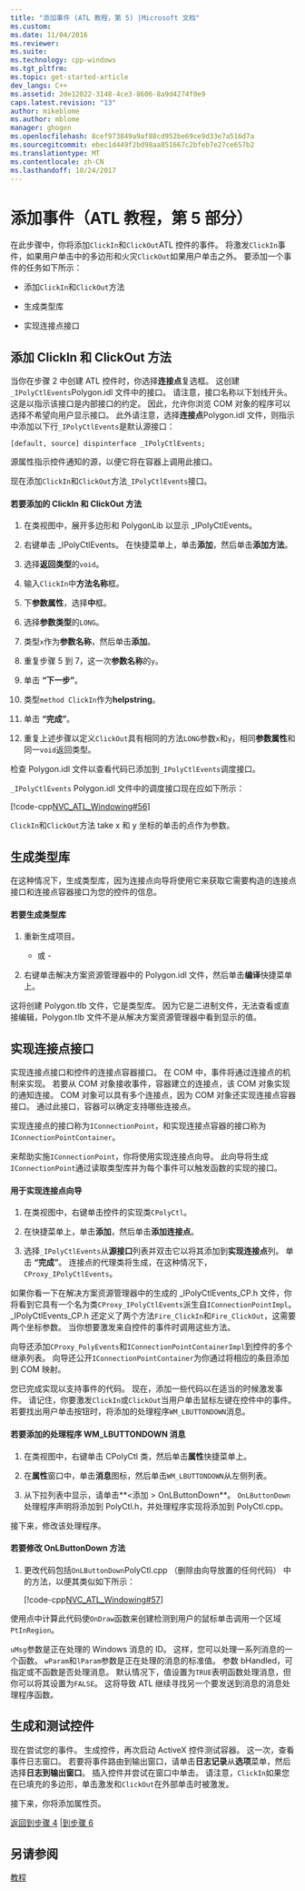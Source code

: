 ```yaml
---
title: "添加事件 (ATL 教程，第 5) |Microsoft 文档"
ms.custom: 
ms.date: 11/04/2016
ms.reviewer: 
ms.suite: 
ms.technology: cpp-windows
ms.tgt_pltfrm: 
ms.topic: get-started-article
dev_langs: C++
ms.assetid: 2de12022-3148-4ce3-8606-8a9d4274f0e9
caps.latest.revision: "13"
author: mikeblome
ms.author: mblome
manager: ghogen
ms.openlocfilehash: 8cef973849a9af88cd952be69ce9d33e7a516d7a
ms.sourcegitcommit: ebec1d449f2bd98aa851667c2bfeb7e27ce657b2
ms.translationtype: MT
ms.contentlocale: zh-CN
ms.lasthandoff: 10/24/2017
---
```

# <a name="adding-an-event-atl-tutorial-part-5"></a>添加事件（ATL 教程，第 5 部分）
在此步骤中，你将添加`ClickIn`和`ClickOut`ATL 控件的事件。 将激发`ClickIn`事件，如果用户单击中的多边形和火灾`ClickOut`如果用户单击之外。 要添加一个事件的任务如下所示：  
  
-   添加`ClickIn`和`ClickOut`方法  
  
-   生成类型库  
  
-   实现连接点接口  
  
## <a name="adding-the-clickin-and-clickout-methods"></a>添加 ClickIn 和 ClickOut 方法  
 当你在步骤 2 中创建 ATL 控件时，你选择**连接点**复选框。 这创建`_IPolyCtlEvents`Polygon.idl 文件中的接口。 请注意，接口名称以下划线开头。 这是以指示该接口是内部接口的约定。 因此，允许你浏览 COM 对象的程序可以选择不希望向用户显示接口。 此外请注意，选择**连接点**Polygon.idl 文件，则指示中添加以下行`_IPolyCtlEvents`是默认源接口：  
  
 `[default, source] dispinterface _IPolyCtlEvents;`  
  
 源属性指示控件通知的源，以便它将在容器上调用此接口。  
  
 现在添加`ClickIn`和`ClickOut`方法`_IPolyCtlEvents`接口。  
  
#### <a name="to-add-the-clickin-and-clickout-methods"></a>若要添加的 ClickIn 和 ClickOut 方法  
  
1.  在类视图中，展开多边形和 PolygonLib 以显示 _IPolyCtlEvents。  
  
2.  右键单击 _IPolyCtlEvents。 在快捷菜单上，单击**添加**，然后单击**添加方法**。  
  
3.  选择**返回类型**的`void`。  
  
4.  输入`ClickIn`中**方法名称**框。  
  
5.  下**参数属性**，选择**中**框。  
  
6.  选择**参数类型**的`LONG`。  
  
7.  类型`x`作为**参数名称**，然后单击**添加**。  
  
8.  重复步骤 5 到 7，这一次**参数名称**的`y`。  
  
9. 单击 **“下一步”**。  
  
10. 类型`method ClickIn`作为**helpstring**。  
  
11. 单击 **“完成”**。  
  
12. 重复上述步骤以定义`ClickOut`具有相同的方法`LONG`参数`x`和`y`，相同**参数属性**和同一`void`返回类型。  
  
 检查 Polygon.idl 文件以查看代码已添加到`_IPolyCtlEvents`调度接口。  
  
 `_IPolyCtlEvents` Polygon.idl 文件中的调度接口现在应如下所示：  
  
 [!code-cpp[NVC_ATL_Windowing#56](../atl/codesnippet/cpp/adding-an-event-atl-tutorial-part-5_1.idl)]  
  
 `ClickIn`和`ClickOut`方法 take x 和 y 坐标的单击的点作为参数。  
  
## <a name="generating-the-type-library"></a>生成类型库  
 在这种情况下，生成类型库，因为连接点向导将使用它来获取它需要构造的连接点接口和连接点容器接口为您的控件的信息。  
  
#### <a name="to-generate-the-type-library"></a>若要生成类型库  
  
1.  重新生成项目。  
  
     - 或 -  
  
2.  右键单击解决方案资源管理器中的 Polygon.idl 文件，然后单击**编译**快捷菜单上。  
  
 这将创建 Polygon.tlb 文件，它是类型库。 因为它是二进制文件，无法查看或直接编辑，Polygon.tlb 文件不是从解决方案资源管理器中看到显示的值。  
  
## <a name="implementing-the-connection-point-interfaces"></a>实现连接点接口  
 实现连接点接口和控件的连接点容器接口。 在 COM 中，事件将通过连接点的机制来实现。 若要从 COM 对象接收事件，容器建立的连接点，该 COM 对象实现的通知连接。 COM 对象可以具有多个连接点，因为 COM 对象还实现连接点容器接口。 通过此接口，容器可以确定支持哪些连接点。  
  
 实现连接点的接口称为`IConnectionPoint`，和实现连接点容器的接口称为`IConnectionPointContainer`。  
  
 来帮助实施`IConnectionPoint`，你将使用实现连接点向导。 此向导将生成`IConnectionPoint`通过读取类型库并为每个事件可以触发函数的实现的接口。  
  
#### <a name="to-use-the-implement-connection-point-wizard"></a>用于实现连接点向导  
  
1.  在类视图中，右键单击控件的实现类`CPolyCtl`。  
  
2.  在快捷菜单上，单击**添加**，然后单击**添加连接点**。  
  
3.  选择`_IPolyCtlEvents`从**源接口**列表并双击它以将其添加到**实现连接点**列。 单击 **“完成”**。 连接点的代理类将生成，在这种情况下， `CProxy_IPolyCtlEvents`。  
  
 如果你看一下在解决方案资源管理器中的生成的 _IPolyCtlEvents_CP.h 文件，你将看到它具有一个名为类`CProxy_IPolyCtlEvents`派生自`IConnectionPointImpl`。 _IPolyCtlEvents_CP.h 还定义了两个方法`Fire_ClickIn`和`Fire_ClickOut`，这需要两个坐标参数。 当你想要激发来自控件的事件时调用这些方法。  
  
 向导还添加`CProxy_PolyEvents`和`IConnectionPointContainerImpl`到控件的多个继承列表。 向导还公开`IConnectionPointContainer`为你通过将相应的条目添加到 COM 映射。  
  
 您已完成实现以支持事件的代码。 现在，添加一些代码以在适当的时候激发事件。 请记住，你要激发`ClickIn`或`ClickOut`当用户单击鼠标左键在控件中的事件。 若要找出用户单击按钮时，将添加的处理程序`WM_LBUTTONDOWN`消息。  
  
#### <a name="to-add-a-handler-for-the-wmlbuttondown-message"></a>若要添加的处理程序 WM_LBUTTONDOWN 消息  
  
1.  在类视图中，右键单击 CPolyCtl 类，然后单击**属性**快捷菜单上。  
  
2.  在**属性**窗口中，单击**消息**图标，然后单击`WM_LBUTTONDOWN`从左侧列表。  
  
3.  从下拉列表中显示，请单击**\<添加 > OnLButtonDown**。 `OnLButtonDown`处理程序声明将添加到 PolyCtl.h，并处理程序实现将添加到 PolyCtl.cpp。  
  
 接下来，修改该处理程序。  
  
#### <a name="to-modify-the-onlbuttondown-method"></a>若要修改 OnLButtonDown 方法  
  
1.  更改代码包括`OnLButtonDown`PolyCtl.cpp （删除由向导放置的任何代码） 中的方法，以便其类似如下所示：  
  
     [!code-cpp[NVC_ATL_Windowing#57](../atl/codesnippet/cpp/adding-an-event-atl-tutorial-part-5_2.cpp)]  
  
 使用点中计算此代码使`OnDraw`函数来创建检测到用户的鼠标单击调用一个区域`PtInRegion`。  
  
 `uMsg`参数是正在处理的 Windows 消息的 ID。 这样，您可以处理一系列消息的一个函数。 `wParam`和`lParam`参数是正在处理的消息的标准值。 参数 bHandled，可指定或不函数是否处理消息。 默认情况下，值设置为`TRUE`表明函数处理消息，但你可以将其设置为`FALSE`。 这将导致 ATL 继续寻找另一个要发送到消息的消息处理程序函数。  
  
## <a name="building-and-testing-the-control"></a>生成和测试控件  
 现在尝试您的事件。 生成控件，再次启动 ActiveX 控件测试容器。 这一次，查看事件日志窗口。 若要将事件路由到输出窗口，请单击**日志记录**从**选项**菜单，然后选择**日志到输出窗口**。 插入控件并尝试在窗口中单击。 请注意，`ClickIn`如果您在已填充的多边形，单击激发和`ClickOut`在外部单击时被激发。  
  
 接下来，你将添加属性页。  
  
 [返回到步骤 4](../atl/changing-the-drawing-code-atl-tutorial-part-4.md) &#124;[到步骤 6](../atl/adding-a-property-page-atl-tutorial-part-6.md)  
  
## <a name="see-also"></a>另请参阅  
 [教程](../atl/active-template-library-atl-tutorial.md)

